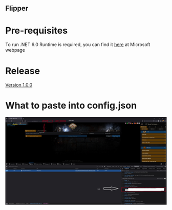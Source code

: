 ## Flipper
# Pre-requisites
To run .NET 6.0 Runtime is required, you can find it [here](https://dotnet.microsoft.com/en-us/download/dotnet/6.0/runtime?cid=getdotnetcore&os=windows&arch=x64) at Microsoft webpage

# Release
[Version 1.0.0](https://github.com/Zygiell/Flipper/releases/tag/v1.0.0)
# What to paste into config.json
![Guide](guide.jpg)
